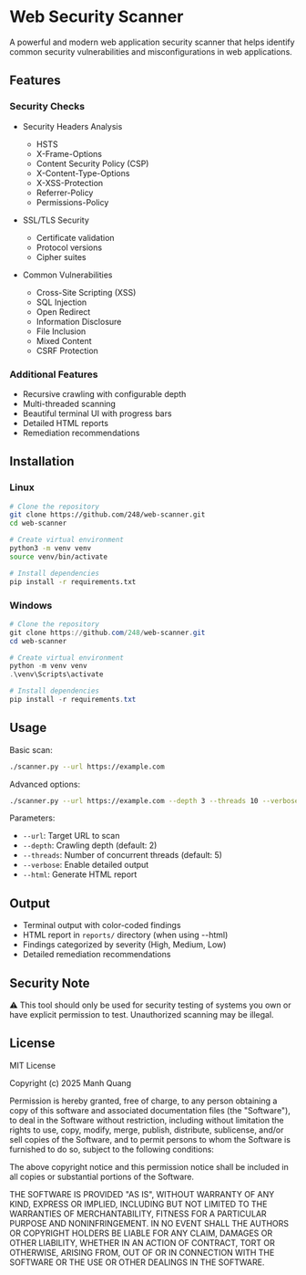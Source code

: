 # Web Security Scanner

A powerful and modern web application security scanner that helps identify common security vulnerabilities and misconfigurations in web applications.

## Features

### Security Checks
- Security Headers Analysis
  - HSTS
  - X-Frame-Options
  - Content Security Policy (CSP)
  - X-Content-Type-Options
  - X-XSS-Protection
  - Referrer-Policy
  - Permissions-Policy

- SSL/TLS Security
  - Certificate validation
  - Protocol versions
  - Cipher suites

- Common Vulnerabilities
  - Cross-Site Scripting (XSS)
  - SQL Injection
  - Open Redirect
  - Information Disclosure
  - File Inclusion
  - Mixed Content
  - CSRF Protection

### Additional Features
- Recursive crawling with configurable depth
- Multi-threaded scanning
- Beautiful terminal UI with progress bars
- Detailed HTML reports
- Remediation recommendations

## Installation

### Linux
```bash
# Clone the repository
git clone https://github.com/248/web-scanner.git
cd web-scanner

# Create virtual environment
python3 -m venv venv
source venv/bin/activate

# Install dependencies
pip install -r requirements.txt
```

### Windows
```powershell
# Clone the repository
git clone https://github.com/248/web-scanner.git
cd web-scanner

# Create virtual environment
python -m venv venv
.\venv\Scripts\activate

# Install dependencies
pip install -r requirements.txt
```

## Usage

Basic scan:
```bash
./scanner.py --url https://example.com
```

Advanced options:
```bash
./scanner.py --url https://example.com --depth 3 --threads 10 --verbose --html
```

Parameters:
- `--url`: Target URL to scan
- `--depth`: Crawling depth (default: 2)
- `--threads`: Number of concurrent threads (default: 5)
- `--verbose`: Enable detailed output
- `--html`: Generate HTML report

## Output
- Terminal output with color-coded findings
- HTML report in `reports/` directory (when using --html)
- Findings categorized by severity (High, Medium, Low)
- Detailed remediation recommendations

## Security Note
⚠️ This tool should only be used for security testing of systems you own or have explicit permission to test. Unauthorized scanning may be illegal.

## License
MIT License

Copyright (c) 2025 Manh Quang

Permission is hereby granted, free of charge, to any person obtaining a copy of this software and associated documentation files (the "Software"), to deal in the Software without restriction, including without limitation the rights to use, copy, modify, merge, publish, distribute, sublicense, and/or sell copies of the Software, and to permit persons to whom the Software is furnished to do so, subject to the following conditions:

The above copyright notice and this permission notice shall be included in all copies or substantial portions of the Software.

THE SOFTWARE IS PROVIDED "AS IS", WITHOUT WARRANTY OF ANY KIND, EXPRESS OR IMPLIED, INCLUDING BUT NOT LIMITED TO THE WARRANTIES OF MERCHANTABILITY, FITNESS FOR A PARTICULAR PURPOSE AND NONINFRINGEMENT. IN NO EVENT SHALL THE AUTHORS OR COPYRIGHT HOLDERS BE LIABLE FOR ANY CLAIM, DAMAGES OR OTHER LIABILITY, WHETHER IN AN ACTION OF CONTRACT, TORT OR OTHERWISE, ARISING FROM, OUT OF OR IN CONNECTION WITH THE SOFTWARE OR THE USE OR OTHER DEALINGS IN THE SOFTWARE. 